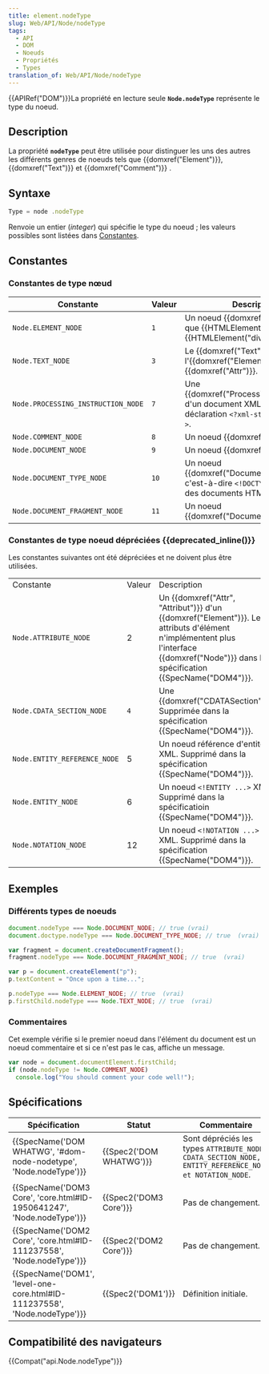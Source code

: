 ```yaml
---
title: element.nodeType
slug: Web/API/Node/nodeType
tags:
  - API
  - DOM
  - Noeuds
  - Propriétés
  - Types
translation_of: Web/API/Node/nodeType
---
```

{{APIRef("DOM")}}La propriété en lecture seule **`Node.nodeType`** représente le type du noeud.

## Description

La propriété **`nodeType`** peut être utilisée pour distinguer les uns des autres les différents genres de noeuds tels que {{domxref("Element")}}, {{domxref("Text")}} et {{domxref("Comment")}} .

## Syntaxe

```js
Type = node .nodeType
```

Renvoie un entier (_integer_) qui spécifie le type du noeud ; les valeurs possibles sont listées dans [Constantes](#constantes).

## Constantes

### Constantes de type nœud

| Constante                          | Valeur | Description                                                                                                              |
| ---------------------------------- | ------ | ------------------------------------------------------------------------------------------------------------------------ |
| `Node.ELEMENT_NODE`                | `1`    | Un noeud {{domxref("Element")}}  tel que {{HTMLElement("p")}} ou {{HTMLElement("div")}}`.`           |
| `Node.TEXT_NODE`                   | `3`    | Le {{domxref("Text")}} actuel de l'{{domxref("Element")}} ou {{domxref("Attr")}}.                        |
| `Node.PROCESSING_INSTRUCTION_NODE` | `7`    | Une {{domxref("ProcessingInstruction")}} d'un document XML tel que la déclaration `<?xml-stylesheet ... ?>`. |
| `Node.COMMENT_NODE`                | `8`    | Un noeud {{domxref("Comment")}}.                                                                                   |
| `Node.DOCUMENT_NODE`               | `9`    | Un noeud {{domxref("Document")}}.                                                                               |
| `Node.DOCUMENT_TYPE_NODE`          | `10`   | Un noeud {{domxref("DocumentType")}} c'est-à-dire `<!DOCTYPE html>` pour des documents HTML5.                   |
| `Node.DOCUMENT_FRAGMENT_NODE`      | `11`   | Un noeud {{domxref("DocumentFragment")}}.                                                                       |

### Constantes de type noeud dépréciées {{deprecated_inline()}}

Les constantes suivantes ont été dépréciées et ne doivent plus être utilisées.

<table class="standard-table">
  <tbody>
    <tr>
      <td>Constante</td>
      <td>Valeur</td>
      <td>Description</td>
    </tr>
    <tr>
      <td><code>Node.ATTRIBUTE_NODE</code></td>
      <td>2</td>
      <td>
        Un {{domxref("Attr", "Attribut")}} d'un
        {{domxref("Element")}}. Les attributs d'élément n'implémentent
        plus l'interface {{domxref("Node")}} dans la spécification
        {{SpecName("DOM4")}}.
      </td>
    </tr>
    <tr>
      <td><code>Node.CDATA_SECTION_NODE</code></td>
      <td><code>4</code></td>
      <td>
        Une {{domxref("CDATASection")}}. Supprimée dans la
        spécification {{SpecName("DOM4")}}.
      </td>
    </tr>
    <tr>
      <td><code>Node.ENTITY_REFERENCE_NODE</code></td>
      <td>5</td>
      <td>
        Un noeud référence d'entité XML. Supprimé dans la spécification
        {{SpecName("DOM4")}}.
      </td>
    </tr>
    <tr>
      <td><code>Node.ENTITY_NODE</code></td>
      <td>6</td>
      <td>
        Un noeud <code>&#x3C;!ENTITY ...></code> XML. Supprimé dans la
        spécificatioin {{SpecName("DOM4")}}.
      </td>
    </tr>
    <tr>
      <td><code>Node.NOTATION_NODE</code></td>
      <td>12</td>
      <td>
        Un noeud <code>&#x3C;!NOTATION ...></code> XML. Supprimé dans la
        spécification {{SpecName("DOM4")}}.
      </td>
    </tr>
  </tbody>
</table>

## Exemples

### Différents types de noeuds

```js
document.nodeType === Node.DOCUMENT_NODE; // true (vrai)
document.doctype.nodeType === Node.DOCUMENT_TYPE_NODE; // true  (vrai)

var fragment = document.createDocumentFragment();
fragment.nodeType === Node.DOCUMENT_FRAGMENT_NODE; // true  (vrai)

var p = document.createElement("p");
p.textContent = "Once upon a time...";

p.nodeType === Node.ELEMENT_NODE; // true  (vrai)
p.firstChild.nodeType === Node.TEXT_NODE; // true  (vrai)
```

### Commentaires

Cet exemple vérifie si le premier noeud dans l'élément du document est un noeud commentaire et si ce n'est pas le cas, affiche un message.

```js
var node = document.documentElement.firstChild;
if (node.nodeType != Node.COMMENT_NODE)
  console.log("You should comment your code well!");
```

## Spécifications

| Spécification                                                                                    | Statut                           | Commentaire                                                                                            |
| ------------------------------------------------------------------------------------------------ | -------------------------------- | ------------------------------------------------------------------------------------------------------ |
| {{SpecName('DOM WHATWG', '#dom-node-nodetype', 'Node.nodeType')}}         | {{Spec2('DOM WHATWG')}} | Sont dépréciés les types `ATTRIBUTE_NODE, CDATA_SECTION_NODE, ENTITY_REFERENCE_NODE et NOTATION_NODE`. |
| {{SpecName('DOM3 Core', 'core.html#ID-1950641247', 'Node.nodeType')}}     | {{Spec2('DOM3 Core')}}     | Pas de changement.                                                                                     |
| {{SpecName('DOM2 Core', 'core.html#ID-111237558', 'Node.nodeType')}}     | {{Spec2('DOM2 Core')}}     | Pas de changement.                                                                                     |
| {{SpecName('DOM1', 'level-one-core.html#ID-111237558', 'Node.nodeType')}} | {{Spec2('DOM1')}}         | Définition initiale.                                                                                   |

## Compatibilité des navigateurs

{{Compat("api.Node.nodeType")}}
